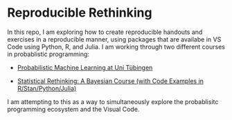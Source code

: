 # Reproducible Rethinking

In this repo, I am exploring how to create reproducible handouts and exercises in a reproducible manner, using packages that are availabe in VS Code using Python, R, and Julia.  I am working through two different courses in probablistic programming:

* [Probabilistic Machine Learning at Uni Tübingen](https://uni-tuebingen.de/fakultaeten/mathematisch-naturwissenschaftliche-fakultaet/fachbereiche/informatik/lehrstuehle/methoden-des-maschinellen-lernens/lehre/probabilistic-machine-learning/)

* [Statistical Rethinking: A Bayesian Course (with Code Examples in R/Stan/Python/Julia)](https://github.com/rmcelreath/stat_rethinking_2020)

I am attempting to this as a way to simultaneously explore the probablisitc programming ecosystem and the Visual Code.

